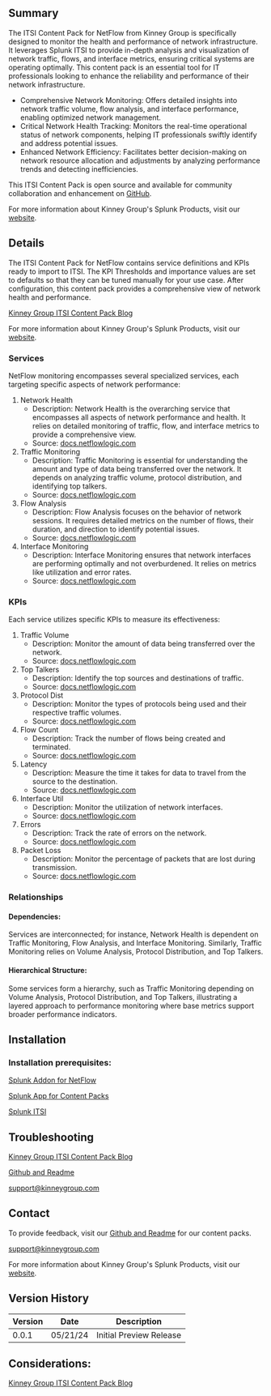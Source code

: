## Summary
The ITSI Content Pack for NetFlow from Kinney Group is specifically designed to monitor the health and performance of network infrastructure. It leverages Splunk ITSI to provide in-depth analysis and visualization of network traffic, flows, and interface metrics, ensuring critical systems are operating optimally. This content pack is an essential tool for IT professionals looking to enhance the reliability and performance of their network infrastructure.

* Comprehensive Network Monitoring: Offers detailed insights into network traffic volume, flow analysis, and interface performance, enabling optimized network management.
* Critical Network Health Tracking: Monitors the real-time operational status of network components, helping IT professionals swiftly identify and address potential issues.
* Enhanced Network Efficiency: Facilitates better decision-making on network resource allocation and adjustments by analyzing performance trends and detecting inefficiencies.

This ITSI Content Pack is open source and available for community collaboration and enhancement on [GitHub](https://www.github.com/kinneygroup).

For more information about Kinney Group's Splunk Products, visit our [website](https://kinneygroup.com/atlas).

## Details
The ITSI Content Pack for NetFlow contains service definitions and KPIs ready to import to ITSI. The KPI Thresholds and importance values are set to defaults so that they can be tuned manually for your use case. After configuration, this content pack provides a comprehensive view of network health and performance.

[Kinney Group ITSI Content Pack Blog](https://kinneygroup.com/blog/installing-itsi-content-packs/)

For more information about Kinney Group's Splunk Products, visit our [website](https://kinneygroup.com/atlas).

### Services
NetFlow monitoring encompasses several specialized services, each targeting specific aspects of network performance:

1. Network Health
    * Description: Network Health is the overarching service that encompasses all aspects of network performance and health. It relies on detailed monitoring of traffic, flow, and interface metrics to provide a comprehensive view.
    * Source: [docs.netflowlogic.com](https://docs.netflowlogic.com/integrations-and-apps/integrations-with-splunk/)
2. Traffic Monitoring
    * Description: Traffic Monitoring is essential for understanding the amount and type of data being transferred over the network. It depends on analyzing traffic volume, protocol distribution, and identifying top talkers.
    * Source: [docs.netflowlogic.com](https://docs.netflowlogic.com/integrations-and-apps/integrations-with-splunk/)
3. Flow Analysis
    * Description: Flow Analysis focuses on the behavior of network sessions. It requires detailed metrics on the number of flows, their duration, and direction to identify potential issues.
    * Source: [docs.netflowlogic.com](https://docs.netflowlogic.com/integrations-and-apps/integrations-with-splunk/)
4. Interface Monitoring
    * Description: Interface Monitoring ensures that network interfaces are performing optimally and not overburdened. It relies on metrics like utilization and error rates.
    * Source: [docs.netflowlogic.com](https://docs.netflowlogic.com/integrations-and-apps/integrations-with-splunk/)

### KPIs
Each service utilizes specific KPIs to measure its effectiveness:

1. Traffic Volume
    * Description: Monitor the amount of data being transferred over the network.
    * Source: [docs.netflowlogic.com](https://docs.netflowlogic.com/integrations-and-apps/integrations-with-splunk/)
2. Top Talkers
    * Description: Identify the top sources and destinations of traffic.
    * Source: [docs.netflowlogic.com](https://docs.netflowlogic.com/integrations-and-apps/integrations-with-splunk/)
3. Protocol Dist
    * Description: Monitor the types of protocols being used and their respective traffic volumes.
    * Source: [docs.netflowlogic.com](https://docs.netflowlogic.com/integrations-and-apps/integrations-with-splunk/)
4. Flow Count
    * Description: Track the number of flows being created and terminated.
    * Source: [docs.netflowlogic.com](https://docs.netflowlogic.com/integrations-and-apps/integrations-with-splunk/)
5. Latency
    * Description: Measure the time it takes for data to travel from the source to the destination.
    * Source: [docs.netflowlogic.com](https://docs.netflowlogic.com/integrations-and-apps/integrations-with-splunk/)
6. Interface Util
    * Description: Monitor the utilization of network interfaces.
    * Source: [docs.netflowlogic.com](https://docs.netflowlogic.com/integrations-and-apps/integrations-with-splunk/)
7. Errors
    * Description: Track the rate of errors on the network.
    * Source: [docs.netflowlogic.com](https://docs.netflowlogic.com/integrations-and-apps/integrations-with-splunk/)
8. Packet Loss
    * Description: Monitor the percentage of packets that are lost during transmission.
    * Source: [docs.netflowlogic.com](https://docs.netflowlogic.com/integrations-and-apps/integrations-with-splunk/)

### Relationships
#### Dependencies:
Services are interconnected; for instance, Network Health is dependent on Traffic Monitoring, Flow Analysis, and Interface Monitoring. Similarly, Traffic Monitoring relies on Volume Analysis, Protocol Distribution, and Top Talkers.

#### Hierarchical Structure:
Some services form a hierarchy, such as Traffic Monitoring depending on Volume Analysis, Protocol Distribution, and Top Talkers, illustrating a layered approach to performance monitoring where base metrics support broader performance indicators.

## Installation

### Installation prerequisites:

[Splunk Addon for NetFlow](https://splunkbase.splunk.com)

[Splunk App for Content Packs](https://splunkbase.splunk.com/app/5391)

[Splunk ITSI](https://www.splunk.com/en_us/products/it-service-intelligence.html)

## Troubleshooting

[Kinney Group ITSI Content Pack Blog](https://kinneygroup.com/blog/installing-itsi-content-packs/)

[Github and Readme](https://www.github.com/kinneygroup)

support@kinneygroup.com

## Contact

To provide feedback, visit our [Github and Readme](https://www.github.com/kinneygroup) for our content packs.

support@kinneygroup.com

For more information about Kinney Group's Splunk Products, visit our [website](https://kinneygroup.com/atlas).

## Version History

| Version | Date  | Description                |
|---------|-------|----------------------------|
| 0.0.1   | 05/21/24 | Initial Preview Release    |

## Considerations:

[Kinney Group ITSI Content Pack Blog](https://kinneygroup.com/blog/installing-itsi-content-packs/)